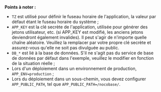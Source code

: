 **Points à noter :**

- `TZ` est utilisé pour définir le fuseau horaire de l'application, la valeur par défaut étant le fuseau horaire du système ;
- `APP_KEY` est la clé secrète de l'application, utilisée pour générer des jetons utilisateur, etc. (si APP_KEY est modifié, les anciens jetons deviendront également invalides). Il peut s'agir de n'importe quelle chaîne aléatoire. Veuillez la remplacer par votre propre clé secrète et assurez-vous qu'elle ne soit pas divulguée au public.
- `DB_*` est lié à la base de données. S'il ne s'agit pas du service de base de données par défaut dans l'exemple, veuillez le modifier en fonction de la situation réelle ;
- Lors d'un déploiement dans un environnement de production, `APP_ENV=production` ;
- Lors du déploiement dans un sous-chemin, vous devez configurer `APP_PUBLIC_PATH`, tel que `APP_PUBLIC_PATH=/nocobase/`.
